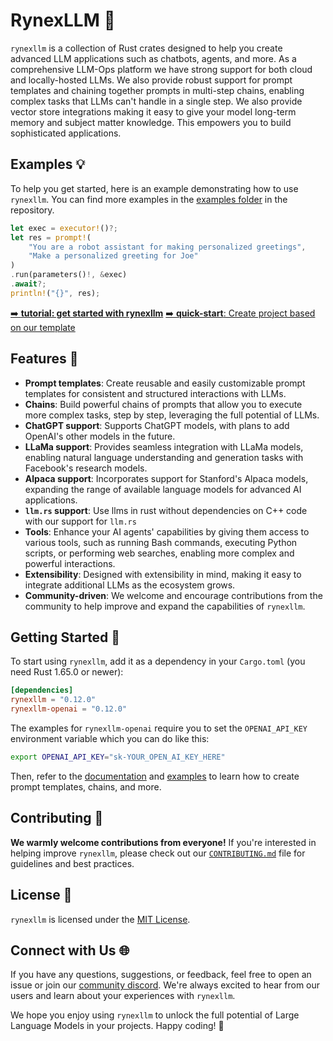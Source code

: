 # RynexLLM 🚀

`rynexllm` is a collection of Rust crates designed to help you create advanced LLM applications such as chatbots, agents, and more. As a comprehensive LLM-Ops platform we have strong support for both cloud and locally-hosted LLMs. We also provide robust support for prompt templates and chaining together prompts in multi-step chains, enabling complex tasks that LLMs can't handle in a single step. We also provide vector store integrations making it easy to give your model long-term memory and subject matter knowledge. This empowers you to build sophisticated applications.

## Examples 💡

To help you get started, here is an example demonstrating how to use `rynexllm`. You can find more examples in the [examples folder](/crates/rynexllm-openai/examples) in the repository.

```rust
let exec = executor!()?;
let res = prompt!(
    "You are a robot assistant for making personalized greetings",
    "Make a personalized greeting for Joe"
)
.run(parameters()!, &exec)
.await?;
println!("{}", res);
```

[➡️ **tutorial: get started with rynexllm**](https://sobelio.github.io/rynexllm/docs/getting-started-tutorial/index)
[➡️ **quick-start**: Create project based on our template](https://github.com/sobelio/rynexllm-template/generate)

## Features 🌟

- **Prompt templates**: Create reusable and easily customizable prompt templates for consistent and structured interactions with LLMs.
- **Chains**: Build powerful chains of prompts that allow you to execute more complex tasks, step by step, leveraging the full potential of LLMs.
- **ChatGPT support**: Supports ChatGPT models, with plans to add OpenAI's other models in the future.
- **LLaMa support**: Provides seamless integration with LLaMa models, enabling natural language understanding and generation tasks with Facebook's research models.
- **Alpaca support**: Incorporates support for Stanford's Alpaca models, expanding the range of available language models for advanced AI applications.
- **`llm.rs` support**: Use llms in rust without dependencies on C++ code with our support for `llm.rs`
- **Tools**: Enhance your AI agents' capabilities by giving them access to various tools, such as running Bash commands, executing Python scripts, or performing web searches, enabling more complex and powerful interactions.
- **Extensibility**: Designed with extensibility in mind, making it easy to integrate additional LLMs as the ecosystem grows.
- **Community-driven**: We welcome and encourage contributions from the community to help improve and expand the capabilities of `rynexllm`.

## Getting Started 🚀

To start using `rynexllm`, add it as a dependency in your `Cargo.toml` (you need Rust 1.65.0 or newer):

```toml
[dependencies]
rynexllm = "0.12.0"
rynexllm-openai = "0.12.0"
```

The examples for `rynexllm-openai` require you to set the `OPENAI_API_KEY` environment variable which you can do like this:

```bash
export OPENAI_API_KEY="sk-YOUR_OPEN_AI_KEY_HERE"
```

Then, refer to the [documentation](https://docs.rs/rynexllm) and [examples](/crates/rynexllm-openai/examples) to learn how to create prompt templates, chains, and more.

## Contributing 🤝

**We warmly welcome contributions from everyone!** If you're interested in helping improve `rynexllm`, please check out our [`CONTRIBUTING.md`](/docs/CONTRIBUTING.md) file for guidelines and best practices.

## License 📄

`rynexllm` is licensed under the [MIT License](/LICENSE).

## Connect with Us 🌐

If you have any questions, suggestions, or feedback, feel free to open an issue or join our [community discord](https://discord.gg/kewN9Gtjt2). We're always excited to hear from our users and learn about your experiences with `rynexllm`.

We hope you enjoy using `rynexllm` to unlock the full potential of Large Language Models in your projects. Happy coding! 🎉
